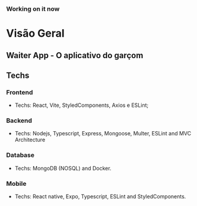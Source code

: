 ### Working on it now

# Visão Geral
## Waiter App - O aplicativo do garçom

## Techs

### Frontend
- Techs: React, Vite, StyledComponents, Axios e ESLint;
### Backend
- Techs: Nodejs, Typescript, Express, Mongoose, Multer, ESLint and MVC Architecture
### Database
- Techs: MongoDB (NOSQL) and Docker.
### Mobile
- Techs: React native, Expo, Typescript, ESLint and StyledComponents.
